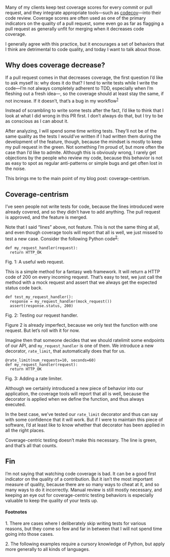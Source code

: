 Many of my clients keep test coverage scores for every commit or pull request,
and they integrate appropriate tools—such as [codecov](https://codecov.io/)—into
their code review. Coverage scores are often used as one of the primary
indicators on the quality of a pull request, some even go as far as flagging a
pull request as generally unfit for merging when it decreases code coverage.

I generally agree with this practice, but it encourages a set of behaviors that
I think are detrimental to code quality, and today I want to talk about those.

## Why does coverage decrease?

If a pull request comes in that decreases coverage, the first question I’d like
to ask myself is: why does it do that? I tend to write tests while I write the
code—I’m not always completely adherent to TDD, especially when I’m fleshing out
a fresh idea—, so the coverage should at least stay the same, if not increase.
If it doesn’t, that’s a bug in my workflow<sup><a href="#1">1</a><sup>.

Instead of scrambling to write some tests after the fact, I’d like to think that
I look at what I did wrong in this PR first. I don’t always do that, but I try
to be as conscious as I can about it.

After analyzing, I will spend some time writing tests. They’ll not be of the
same quality as the tests I would’ve written if I had written them during the
development of the feature, though, because the mindset is mostly to keep my
pull request in the green. Not something I’m proud of, but more often the case
than I’d like to admite. Although this is obviously wrong, I rarely get
objections by the people who review my code, because this behavior is not as
easy to spot as regular anti-patterns or simple bugs and get often lost in the
noise.

This brings me to the main point of my blog post: coverage-centrism.

## Coverage-centrism

I’ve seen people not write tests for code, because the lines introduced were
already covered, and so they didn’t have to add anything. The pull request is
approved, and the feature is merged.

Note that I said “lines” above, not feature. This is not the same thing at all,
and even though coverage tools will report that all is well, we just missed to
test a new case. Consider the following Python
code<sup><a href="#2">2</a></sup>:

```
def my_request_handler(request):
  return HTTP_OK
```
<div class="figure-label">Fig. 1: A useful web request.</div>

This is a simple method for a fantasy web framework. It will return a HTTP code
of 200 on every incoming request. That’s easy to test, we just call the method
with a mock request and assert that we always get the expected status code back.

```
def test_my_request_handler():
  response = my_request_handler(mock_request())
  assert(response.status, 200)
```
<div class="figure-label">Fig. 2: Testing our request handler.</div>

Figure 2 is already imperfect, because we only test the function with one
request. But let’s roll with it for now.

Imagine then that someone decides that we should ratelimit some endpoints of our
API, and `my_request_handler` is one of them. We introduce a new decorator,
`rate_limit`, that automatically does that for us.

```
@rate_limit(num_requests=10, seconds=60)
def my_request_handler(request):
  return HTTP_OK
```
<div class="figure-label">Fig. 3: Adding a rate limiter.</div>

Although we certainly introduced a new piece of behavior into our application,
the coverage tools will report that all is well, because the decorator is
applied when we define the function, and thus always executed.

In the best case, we’ve tested our `rate_limit` decorator and thus can say with
some confidence that it will work. But if I were to maintain this piece of
software, I’d at least like to know whether that decorator has been applied in
all the right places.

Coverage-centric testing doesn’t make this necessary. The line is green, and
that’s all that counts.

## Fin

I’m not saying that watching code coverage is bad. It can be a good first
indicator on the quality of a contribution. But it isn’t the most important
measure of quality, because there are so many ways to cheat at it, and so many
ways to do it incorrectly. Manual review is still mostly necessary, and keeping
an eye out for coverage-centric testing behaviors is especially valuable to
keep the quality of your tests up.

#### Footnotes

<span id="1">1.</span> There are cases where I deliberately skip writing tests
                       for various reasons, but they come so few and far in
                       between that I will not spend time going into those
                       cases.

<span id="2">2.</span> The following examples require a cursory knowledge of
                       Python, but apply more generally to all kinds of
                       languages.
